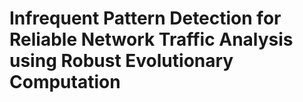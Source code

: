 # Infrequent Pattern Detection for Reliable Network Traffic Analysis using Robust Evolutionary Computation
